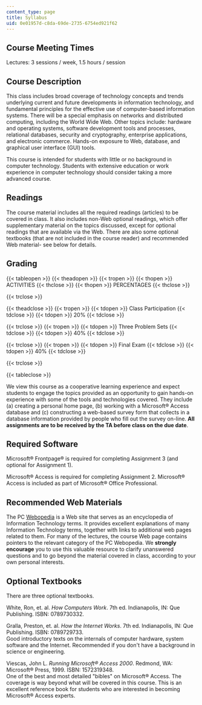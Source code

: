 ```yaml
---
content_type: page
title: Syllabus
uid: 0e01957d-c8da-69de-2735-6754ed921f62
---
```


Course Meeting Times
--------------------

Lectures: 3 sessions / week, 1.5 hours / session

Course Description
------------------

This class includes broad coverage of technology concepts and trends underlying current and future developments in information technology, and fundamental principles for the effective use of computer-based information systems. There will be a special emphasis on networks and distributed computing, including the World Wide Web. Other topics include: hardware and operating systems, software development tools and processes, relational databases, security and cryptography, enterprise applications, and electronic commerce. Hands-on exposure to Web, database, and graphical user interface (GUI) tools.

This course is intended for students with little or no background in computer technology. Students with extensive education or work experience in computer technology should consider taking a more advanced course.

Readings
--------

The course material includes all the required readings (articles) to be covered in class. It also includes non-Web optional readings, which offer supplementary material on the topics discussed, except for optional readings that are available via the Web. There are also some optional textbooks (that are not included in the course reader) and recommended Web material- see below for details.

Grading
-------

{{< tableopen >}}
{{< theadopen >}}
{{< tropen >}}
{{< thopen >}}
ACTIVITIES
{{< thclose >}}
{{< thopen >}}
PERCENTAGES
{{< thclose >}}

{{< trclose >}}

{{< theadclose >}}
{{< tropen >}}
{{< tdopen >}}
Class Participation
{{< tdclose >}}
{{< tdopen >}}
20%
{{< tdclose >}}

{{< trclose >}}
{{< tropen >}}
{{< tdopen >}}
Three Problem Sets
{{< tdclose >}}
{{< tdopen >}}
40%
{{< tdclose >}}

{{< trclose >}}
{{< tropen >}}
{{< tdopen >}}
Final Exam
{{< tdclose >}}
{{< tdopen >}}
40%
{{< tdclose >}}

{{< trclose >}}

{{< tableclose >}}

We view this course as a cooperative learning experience and expect students to engage the topics provided as an opportunity to gain hands-on experience with some of the tools and technologies covered. They include (a) creating a personal home page, (b) working with a Microsoft® Access database and (c) constructing a web-based survey form that collects in a database information provided by people who fill out the survey on-line. **All assignments are to be received by the TA before class on the due date**.

Required Software
-----------------

Microsoft® Frontpage® is required for completing Assignment 3 (and optional for Assignment 1).

Microsoft® Access is required for completing Assignment 2. Microsoft® Access is included as part of Microsoft® Office Professional.

Recommended Web Materials
-------------------------

The PC [Webopedia](http://www.pcwebopedia.com/) is a Web site that serves as an encyclopedia of Information Technology terms. It provides excellent explanations of many Information Technology terms, together with links to additional web pages related to them. For many of the lectures, the course Web page contains pointers to the relevant category of the PC Webopedia. We **strongly encourage** you to use this valuable resource to clarify unanswered questions and to go beyond the material covered in class, according to your own personal interests.

Optional Textbooks
------------------

There are three optional textbooks.

White, Ron, et. al. _How Computers Work_. 7th ed. Indianapolis, IN: Que Publishing. ISBN: 0789730332.

Gralla, Preston, et. al. _How the Internet Works_. 7th ed. Indianapolis, IN: Que Publishing. ISBN: 0789729733.  
Good introductory texts on the internals of computer hardware, system software and the Internet. Recommended if you don't have a background in science or engineering.

Viescas, John L. _Running Microsoft® Access 2000_. Redmond, WA: Microsoft® Press, 1999. ISBN: 1572319348.  
One of the best and most detailed "bibles" on Microsoft® Access. The coverage is way beyond what will be covered in this course. This is an excellent reference book for students who are interested in becoming Microsoft® Access experts.